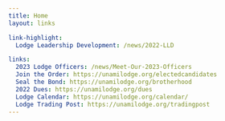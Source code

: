 ```yaml
---
title: Home
layout: links

link-highlight:
  Lodge Leadership Development: /news/2022-LLD

links:
  2023 Lodge Officers: /news/Meet-Our-2023-Officers
  Join the Order: https://unamilodge.org/electedcandidates
  Seal the Bond: https://unamilodge.org/brotherhood
  2022 Dues: https://unamilodge.org/dues
  Lodge Calendar: https://unamilodge.org/calendar/
  Lodge Trading Post: https://unamilodge.org/tradingpost
---
```

